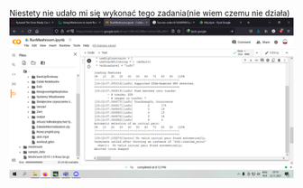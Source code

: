 Niestety nie udało mi się wykonać tego zadania(nie wiem czemu nie działa)
![screen](./lab6/Untitled.png)
